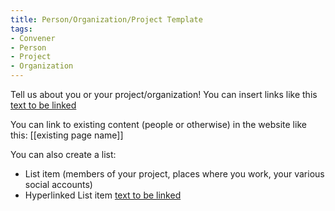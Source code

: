 ```yaml
---
title: Person/Organization/Project Template
tags:
- Convener
- Person
- Project
- Organization
---
```


Tell us about you or your project/organization! You can insert links like this [text to be linked](linkurl.com)

You can link to existing content (people or otherwise) in the website like this: [[existing page name]]

You can also create a list:
* List item (members of your project, places where you work, your various social accounts)
* Hyperlinked List item [text to be linked](linkurl.com) 
